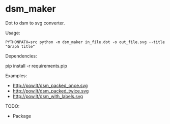 dsm_maker
=========

Dot to dsm to svg converter.

Usage:

  `PYTHONPATH=src python -m dsm_maker in_file.dot -o out_file.svg --title "Graph title"`

Dependencies:

  pip install -r requirements.pip

Examples:

  * http://pow.lt/dsm_packed_once.svg
  * http://pow.lt/dsm_packed_twice.svg
  * http://pow.lt/dsm_with_labels.svg

TODO:

* Package
